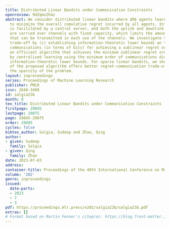 ```yaml
---
title: Distributed Linear Bandits under Communication Constraints
openreview: 9dZqmxZh4z
abstract: We consider distributed linear bandits where $M$ agents learn collaboratively
  to minimize the overall cumulative regret incurred by all agents. Information exchange
  is facilitated by a central server, and both the uplink and downlink communications
  are carried over channels with fixed capacity, which limits the amount of information
  that can be transmitted in each use of the channels. We investigate the regret-communication
  trade-off by (i) establishing information-theoretic lower bounds on the required
  communications (in terms of bits) for achieving a sublinear regret order; (ii) developing
  an efficient algorithm that achieves the minimum sublinear regret order offered
  by centralized learning using the minimum order of communications dictated by the
  information-theoretic lower bounds. For sparse linear bandits, we show a variant
  of the proposed algorithm offers better regret-communication trade-off by leveraging
  the sparsity of the problem.
layout: inproceedings
series: Proceedings of Machine Learning Research
publisher: PMLR
issn: 2640-3498
id: salgia23b
month: 0
tex_title: Distributed Linear Bandits under Communication Constraints
firstpage: 29845
lastpage: 29875
page: 29845-29875
order: 29845
cycles: false
bibtex_author: Salgia, Sudeep and Zhao, Qing
author:
- given: Sudeep
  family: Salgia
- given: Qing
  family: Zhao
date: 2023-07-03
address: 
container-title: Proceedings of the 40th International Conference on Machine Learning
volume: '202'
genre: inproceedings
issued:
  date-parts:
  - 2023
  - 7
  - 3
pdf: https://proceedings.mlr.press/v202/salgia23b/salgia23b.pdf
extras: []
# Format based on Martin Fenner's citeproc: https://blog.front-matter.io/posts/citeproc-yaml-for-bibliographies/
---
```

